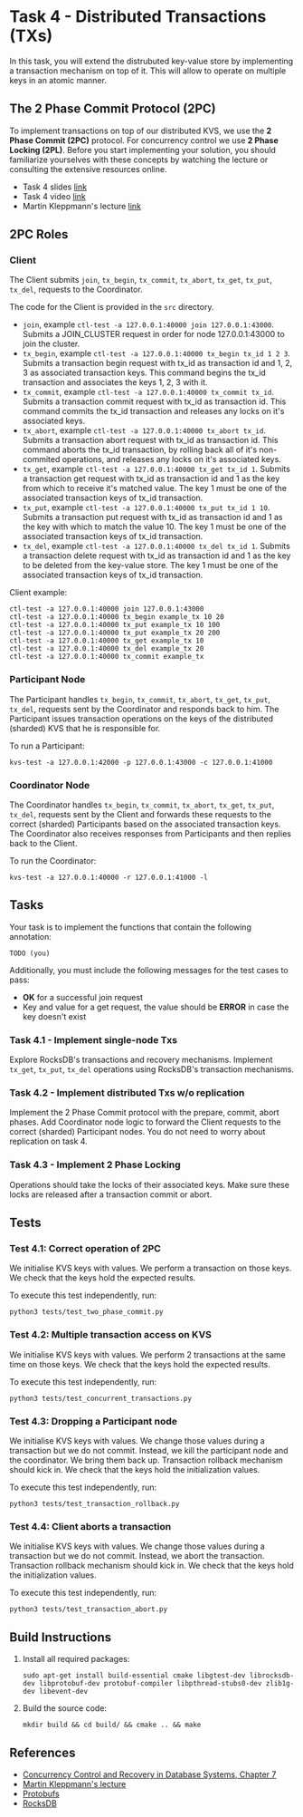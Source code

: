 # Task 4 - Distributed Transactions (TXs)

In this task, you will extend the distrubuted key-value store by implementing a transaction mechanism on top of it. This will allow to operate on multiple keys in an atomic manner.

## The 2 Phase Commit Protocol (2PC)

To implement transactions on top of our distributed KVS, we use the **2 Phase Commit (2PC)** protocol. For concurrency control we use **2 Phase Locking (2PL)**. Before you start implementing your solution, you should familiarize yourselves with these concepts by watching the lecture or consulting the extensive resources online.

- Task 4 slides [link](https://github.com/TUM-DSE/cloud-lab/blob/main/docs/WS-22/task-4-Background_Distributed_Transactions.pdf)
- Task 4 video [link](https://www.youtube.com/watch?v=i1JniCt2Akg)
- Martin Kleppmann's lecture [link](https://www.youtube.com/watch?v=-_rdWB9hN1c&t=781s)


## 2PC Roles

### Client

The Client submits `join`, `tx_begin`, `tx_commit`, `tx_abort`, `tx_get`, `tx_put`, `tx_del`, requests to the Coordinator.

The code for the Client is provided in the `src` directory.
- `join`, example `ctl-test -a 127.0.0.1:40000 join 127.0.0.1:43000`. Submits a JOIN_CLUSTER request in order for node 127.0.0.1:43000 to join the cluster.
- `tx_begin`, example `ctl-test -a 127.0.0.1:40000 tx_begin tx_id 1 2 3`. Submits a transaction begin request with tx_id as transaction id and 1, 2, 3 as associated transaction keys. This command begins the tx_id transaction and associates the keys 1, 2, 3 with it.
- `tx_commit`, example `ctl-test -a 127.0.0.1:40000 tx_commit tx_id`. Submits a transaction commit request with tx_id as transaction id. This command commits the tx_id transaction and releases any locks on it's associated keys.
- `tx_abort`, example `ctl-test -a 127.0.0.1:40000 tx_abort tx_id`. Submits a transaction abort request with tx_id as transaction id. This command aborts the tx_id transaction, by rolling back all of it's non-commited operations, and releases any locks on it's associated keys.
- `tx_get`, example `ctl-test -a 127.0.0.1:40000 tx_get tx_id 1`. Submits a transaction get request with tx_id as transaction id and 1 as the key from which to receive it's matched value. The key 1 must be one of the associated transaction keys of tx_id transaction.
- `tx_put`, example `ctl-test -a 127.0.0.1:40000 tx_put tx_id 1 10`. Submits a transaction put request with tx_id as transaction id and 1 as the key with which to match the value 10. The key 1 must be one of the associated transaction keys of tx_id transaction.
- `tx_del`, example `ctl-test -a 127.0.0.1:40000 tx_del tx_id 1`. Submits a transaction delete request with tx_id as transaction id and 1 as the key to be deleted from the key-value store. The key 1 must be one of the associated transaction keys of tx_id transaction.

Client example:
```
ctl-test -a 127.0.0.1:40000 join 127.0.0.1:43000
ctl-test -a 127.0.0.1:40000 tx_begin example_tx 10 20
ctl-test -a 127.0.0.1:40000 tx_put example_tx 10 100
ctl-test -a 127.0.0.1:40000 tx_put example_tx 20 200
ctl-test -a 127.0.0.1:40000 tx_get example_tx 10
ctl-test -a 127.0.0.1:40000 tx_del example_tx 20
ctl-test -a 127.0.0.1:40000 tx_commit example_tx
```
### Participant Node

The Participant handles `tx_begin`, `tx_commit`, `tx_abort`, `tx_get`, `tx_put`, `tx_del`, requests sent by the Coordinator and responds back to him. The Participant issues transaction operations on the keys of the distributed (sharded) KVS that he is responsible for.

To run a Participant:
```
kvs-test -a 127.0.0.1:42000 -p 127.0.0.1:43000 -c 127.0.0.1:41000
```
### Coordinator Node

The Coordinator handles `tx_begin`, `tx_commit`, `tx_abort`, `tx_get`, `tx_put`, `tx_del`, requests sent by the Client and forwards these requests to the correct (sharded) Participants based on the associated transaction keys. The Coordinator also receives responses from Participants and then replies back to the Client.

To run the Coordinator:
```
kvs-test -a 127.0.0.1:40000 -r 127.0.0.1:41000 -l
```

## Tasks

Your task is to implement the functions that contain the following annotation:

```TODO (you)```

Additionally, you must include the following messages for the test cases to pass:

- **OK** for a successful join request
- Key and value for a get request, the value should be **ERROR** in case the key doesn't exist

### Task 4.1 - Implement single-node Txs

Explore RocksDB's transactions and recovery mechanisms.
Implement `tx_get`, `tx_put`, `tx_del` operations using RocksDB's transaction mechanisms.

### Task 4.2 - Implement distributed Txs w/o replication

Implement the 2 Phase Commit protocol with the prepare, commit, abort phases.
Add Coordinator node logic to forward the Client requests to the correct (sharded) Participant nodes.
You do not need to worry about replication on task 4.

### Task 4.3 - Implement 2 Phase Locking

Operations should take the locks of their associated keys.
Make sure these locks are released after a transaction commit or abort.

## Tests

### Test 4.1: Correct operation of 2PC

We initialise KVS keys with values.
We perform a transaction on those keys.
We check that the keys hold the expected results.

To execute this test independently, run:
```
python3 tests/test_two_phase_commit.py
```

### Test 4.2: Multiple transaction access on KVS

We initialise KVS keys with values.
We perform 2 transactions at the same time on those keys.
We check that the keys hold the expected results.

To execute this test independently, run:
```
python3 tests/test_concurrent_transactions.py
```

### Test 4.3: Dropping a Participant node

We initialise KVS keys with values.
We change those values during a transaction but we do not commit.
Instead, we kill the participant node and the coordinator.
We bring them back up.
Transaction rollback mechanism should kick in.
We check that the keys hold the initialization values.

To execute this test independently, run:
```
python3 tests/test_transaction_rollback.py
```

### Test 4.4: Client aborts a transaction

We initialise KVS keys with values.
We change those values during a transaction but we do not commit.
Instead, we abort the transaction.
Transaction rollback mechanism should kick in.
We check that the keys hold the initialization values.

To execute this test independently, run:
```
python3 tests/test_transaction_abort.py
```

## Build Instructions

1. Install all required packages:

   ```
   sudo apt-get install build-essential cmake libgtest-dev librocksdb-dev libprotobuf-dev protobuf-compiler libpthread-stubs0-dev zlib1g-dev libevent-dev
   ```

2. Build the source code:

   ```
   mkdir build && cd build/ && cmake .. && make
   ```

## References

* [Concurrency Control and Recovery in Database Systems, Chapter 7](https://www.microsoft.com/en-us/research/wp-content/uploads/2016/05/chapter7.pdf)
* [Martin Kleppmann's lecture](https://www.youtube.com/watch?v=-_rdWB9hN1c&t=781s)
* [Protobufs](https://developers.google.com/protocol-buffers/docs/cpptutorial)
* [RocksDB](http://rocksdb.org/docs/getting-started.html)
